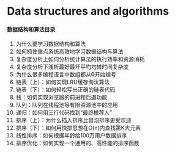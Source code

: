 # Data structures and algorithms
#### 数据结构和算法目录

1.  为什么要学习数据结构和算法
2.  如何抓住重点系统高效地学习数据结构与算法
3.  复杂度分析上如何分析统计算法的执行效率和资源消耗
4.  复杂度分析下浅析最好最坏平均均摊时间复杂度
5.  为什么很多编程语言中数组都从**0**开始编号
6. 链表（上）：如何实现LRU缓存淘汰算法
7. 链表（下）：如何轻松写出正确的链表代码
8. 栈：如何实现浏览器的前进和后退功能
9. 队列：队列在线程池等有限资源池中的应用
10. 递归：如何用三行代码找到“最终推荐人”
11. 排序（上）：为什么插入排序比冒泡排序更受欢迎
12.  排序（下）：如何用快排思想在O(n)内查找第K大元素
13.  线性排序：如何根据年龄给100万用户数据排序
14.  排序优化：如何实现一个通用的、高性能的排序函数